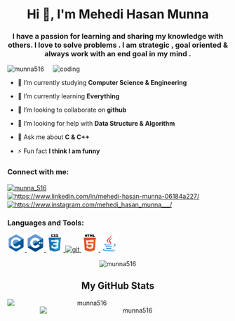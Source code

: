 <h1 align="center">Hi 👋, I'm Mehedi Hasan Munna</h1>
<h3 align="center">I have a passion for learning and sharing my knowledge with others. I love to solve problems . I am strategic , goal oriented & always work with an end goal in my mind .</h3>
<img align="right" alt="coding" width="400" src="https://user-images.githubusercontent.com/55389276/140866485-8fb1c876-9a8f-4d6a-98dc-08c4981eaf70.gif">
<p align="left"> <img src="https://komarev.com/ghpvc/?username=munna516&label=Profile%20views&color=0e75b6&style=flat" alt="munna516" /> </p>

- 🔭 I’m currently studying **Computer Science & Engineering**

- 🌱 I’m currently learning **Everything**

- 👯 I’m looking to collaborate on **github**

- 🤝 I’m looking for help with **Data Structure & Algorithm**

- 💬 Ask me about **C & C++**

- ⚡ Fun fact **I think I am funny**

<h3 align="left">Connect with me:</h3>
<p align="left">
<a href="https://twitter.com/munna_516" target="blank"><img align="center" src="https://raw.githubusercontent.com/rahuldkjain/github-profile-readme-generator/master/src/images/icons/Social/twitter.svg" alt="munna_516" height="30" width="40" /></a>
<a href="https://www.linkedin.com/in/mehedi-hasan-munna-06184a227/" target="blank"><img align="center" src="https://raw.githubusercontent.com/rahuldkjain/github-profile-readme-generator/master/src/images/icons/Social/linked-in-alt.svg" alt="https://www.linkedin.com/in/mehedi-hasan-munna-06184a227/" height="30" width="40" /></a>
<a href="https://www.instagram.com/mehedi_hasan_munna___/" target="blank"><img align="center" src="https://raw.githubusercontent.com/rahuldkjain/github-profile-readme-generator/master/src/images/icons/Social/instagram.svg" alt="https://www.instagram.com/mehedi_hasan_munna___/" height="30" width="40" /></a>

</p>

<h3 align="left">Languages and Tools:</h3>
<p align="left"> <a href="https://www.cprogramming.com/" target="_blank" rel="noreferrer"> <img src="https://raw.githubusercontent.com/devicons/devicon/master/icons/c/c-original.svg" alt="c" width="40" height="40"/> </a> <a href="https://www.w3schools.com/cpp/" target="_blank" rel="noreferrer"> <img src="https://raw.githubusercontent.com/devicons/devicon/master/icons/cplusplus/cplusplus-original.svg" alt="cplusplus" width="40" height="40"/> </a> <a href="https://www.w3schools.com/css/" target="_blank" rel="noreferrer"> <img src="https://raw.githubusercontent.com/devicons/devicon/master/icons/css3/css3-original-wordmark.svg" alt="css3" width="40" height="40"/> </a> <a href="https://git-scm.com/" target="_blank" rel="noreferrer"> <img src="https://www.vectorlogo.zone/logos/git-scm/git-scm-icon.svg" alt="git" width="40" height="40"/> </a> <a href="https://www.w3.org/html/" target="_blank" rel="noreferrer"> <img src="https://raw.githubusercontent.com/devicons/devicon/master/icons/html5/html5-original-wordmark.svg" alt="html5" width="40" height="40"/> </a> <a href="https://www.java.com" target="_blank" rel="noreferrer"> <img src="https://raw.githubusercontent.com/devicons/devicon/master/icons/java/java-original.svg" alt="java" width="40" height="40"/> </a> </p>

 <div align="center">
 <p><img align="center" src="https://github-readme-streak-stats.herokuapp.com/?user=munna516&" alt="munna516" /></p>
<h2> My GitHub Stats</h2>
<p><img align="left" width ="370" src="https://github-readme-stats.vercel.app/api/top-langs?username=munna516&show_icons=true&locale=en&layout=compact" alt="munna516" /></p>

<p>&nbsp;<img align="right"  width ="430" src="https://github-readme-stats.vercel.app/api?username=munna516&show_icons=true&locale=en" alt="munna516" /></p>
 </div>

